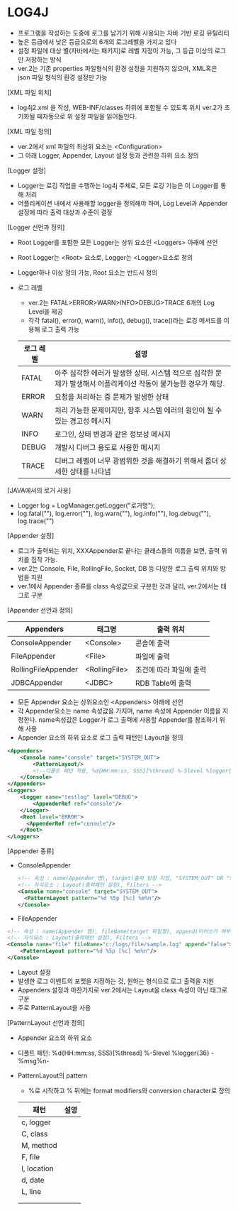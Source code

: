 # LOG4J

- 프로그램을 작성하는 도중에 로그를 남기기 위해 사용되는 자바 기반 로깅 유틸리티
- 높은 등급에서 낮은 등급으로의 6개의 로그레벨을 가지고 있다
- 설정 파일에 대상 별(자바에서는 패키지)로 레벨 지정이 가능, 그 등급 이상의 로그만 저장하는 방식
- ver.2는 기존 properties 파일형식의 환경 설정을 지원하지 않으며, XML혹은 json 파일 형식의 환경 설정만 가능

[XML 파일 위치]

- log4j2.xml 을 작성, WEB-INF/classes 하위에 포함될 수 있도록 위치 ver.2가 초기화될 때자동으로 위 설정 파일을 읽어들인다.

[XML 파일 정의]

- ver.2에서 xml 파일의 최상위 요소는 &lt;Configuration>
- 그 아래 Logger, Appender, Layout 설정 등과 관련한 하위 요소 정의

[Logger 설정]

- Logger는 로깅 작업을 수행하는 log4j 주체로, 모든 로깅 기능은 이 Logger를 통해 처리
- 어플리케이션 내에서 사용해할 logger을 정의해야 하며, Log Level과 Appender 설정에 따라 출력 대상과 수준이 결정

[Logger 선언과 정의]

- Root Logger를 포함한 모든 Logger는 상위 요소인 &lt;Loggers> 아래에 선언

- Root Logger는 &lt;Root> 요소로, Logger는 &lt;Logger>요소로 정의

- Logger하나 이상 정의 가능, Root 요소는 반드시 정의

- 로그 레벨

  - ver.2는 FATAL>ERROR>WARN>INFO>DEBUG>TRACE 6개의 Log Level을 제공
  - 각각 fatal(), error(), warn(), info(), debug(), trace()라는 로깅 메서드를 이용해 로그 출력 가능

  | 로그 레벨 | 설명                                                         |
  | --------- | ------------------------------------------------------------ |
  | FATAL     | 아주 심각한 에러가 발생한 상태. 시스템 적으로 심각한 문제가 발생해서 어플리케이션 작동이 불가능한 경우가 해당. |
  | ERROR     | 요청을 처리하는 중 문제가 발생한 상태                        |
  | WARN      | 처리 가능한 문제이지만, 향후 시스템 에러의 원인이 될 수 있는 경고성 메시지 |
  | INFO      | 로그인, 상태 변경과 같은 정보성 메시지                       |
  | DEBUG     | 개발시 디버그 용도로 사용한 메시지                           |
  | TRACE     | 디버그 레벨이 너무 광범위한 것을 해결하기 위해서 좀더 상세한 상태를 나타냄 |

[JAVA에서의 로거 사용]

- Logger log = LogManager.getLogger("로거명");
- log.fatal(""), log.error(""), log.warn(""), log.info(""), log.debug(""), log.trace("")

[Appender 설정]

- 로그가 출력되는 위치, XXXAppender로 끝나는 클래스들의 이름을 보면, 출력 위치를 짐작 가능. 
- ver.2는 Console, File, RollingFile, Socket, DB 등 다양한 로그 출력 위치와 방법을 지원
- ver.1에서 Appender 종류를 class 속성값으로 구분한 것과 달리, ver.2에서는 태그로 구분

[Appender 선언과 정의]

| Appenders           | 태그명           | 출력 위치               |
| ------------------- | ---------------- | ----------------------- |
| ConsoleAppender     | &lt;Console>     | 콘솔에 출력             |
| FileAppender        | &lt;File>        | 파일에 출력             |
| RollingFileAppender | &lt;RollingFile> | 조건에 따라 파일에 출력 |
| JDBCAppender        | &lt;JDBC>        | RDB Table에 출력        |

- 모든 Appender 요소는 상위요소인 &lt;Appenders> 아래에 선언
- 각 Appender요소는 name 속성값을 가지며, name 속성에 Appender 이름을 지정한다. name속성값은 Logger가 로그 출력에 사용할 Appender를 참조하기 위해 사용
- Appender 요소의 하위 요소로 로그 출력 패턴인 Layout을 정의 

```xml
<Appenders>
	<Console name="console" target="SYSTEM_OUT">
    	<PatternLayout/>
        <!--디폴트 패턴 적용, %d{HH:mm:ss, SSS}[%thread] %-5level %logger{36} - %msg%n-->
    </Console>
</Appenders>
<Loggers>
	<Logger name="testlog" lavel="DEBUG">
    	<AppenderRef ref="console"/>
    </Logger>
	<Root level="ERROR">
  	  <AppenderRef ref="console"/>
	</Root>
</Loggers>
```

[Appender 종류]

- ConsoleAppender

  ```xml
  <!-- 속성 : name(Appender 명), target(출력 방향 지정, "SYSTEM_OUT" OR "SYSTEM_ERR"(defalut), follow, ignoreExceptions) -->
  <!-- 자식요소 : Layout(출력패턴 설정), Filters -->
  <Console name="console" target="SYSTEM_OUT">
  	<PatternLayout pattern="%d %5p [%c] %m%n"/>
  </Console>
  ```

- FileAppender

```xml
<!-- 속성 : name(Appender 명), fileName(target 파일명), append(이어쓰기 여부, true(default)/false) -->
<!-- 자식요소 : Layout(출력패턴 설정), Filters -->
<Console name="file" fileName="c:/logs/file/sample.log" append="false">
	<PatternLayout pattern="%d %5p [%c] %m%n"/>
</Console>
```

-  Layout 설정
  - 발생한 로그 이벤트의 포맷을 지정하는 것, 원하는 형식으로 로그 출력을 지원
  - Appenders 설정과 마찬가지로 ver.2에서는 Layout을 class 속성이 아닌 태그로 구분
  - 주로 PatternLayout을 사용

[PatternLayout 선언과 정의]

- Appender 요소의 하위 요소

- 디폴트 패턴: %d{HH:mm:ss, SSS}[%thread] %-5level %logger{36} - %msg%n-

- PatternLayout의 pattern

  - %로 시작하고 % 뒤에는 format modifiers와 conversion character로 정의

  | 패턴        | 설명 |
  | ----------- | ---- |
  | c, logger   |      |
  | C, class    |      |
  | M, method   |      |
  | F, file     |      |
  | l, location |      |
  | d, date     |      |
  | L, line     |      |
  |             |      |
  |             |      |

  

